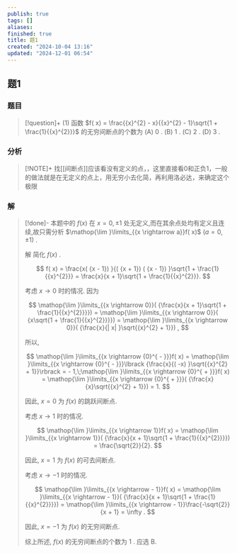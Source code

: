 ```yaml
---
publish: true
tags: []
aliases: 
finished: true
title: 题1
created: "2024-10-04 13:16"
updated: "2024-12-01 06:54"
---
```

## 题1
### 题目
> [!question]+
> (1) 函数 $f( x)  = \frac{{x}^{2} - x}{{x}^{2} - 1}\sqrt{1 + \frac{1}{{x}^{2}}}$ 的无穷间断点的个数为
> (A) 0 . (B) 1 . (C) 2 . (D) 3 .
### 分析
> [!NOTE]+
> 找[[间断点]]应该看没有定义的点，，这里直接看0和正负1，一般的做法就是在无定义的点上，用无穷小去化简，再利用洛必达，来确定这个极限
### 解
> [!done]-
> 本题中的 $f( x)$ 在 $x = 0, \pm  1$ 处无定义,而在其余点处均有定义且连续,故只需分析 $\mathop{\lim }\limits_{{x \rightarrow  a}}f( x)$ $( {a = 0, \pm  1})$ .
> 
> 解 简化 $f( x)$ .
> 
> $$
> f( x)  = \frac{x( {x - 1}) }{( {x + 1}) ( {x - 1}) }\sqrt{1 + \frac{1}{{x}^{2}}} = \frac{x}{x + 1}\sqrt{1 + \frac{1}{{x}^{2}}}.
> $$
> 
> 考虑 $x \rightarrow  0$ 时的情况. 因为
> 
> $$
> \mathop{\lim }\limits_{{x \rightarrow  0}}( {\frac{x}{x + 1}\sqrt{1 + \frac{1}{{x}^{2}}}})  = \mathop{\lim }\limits_{{x \rightarrow  0}}( {x\sqrt{1 + \frac{1}{{x}^{2}}}})  = \mathop{\lim }\limits_{{x \rightarrow  0}}( {\frac{x}{| x| }\sqrt{{x}^{2} + 1}}) ,
> $$
> 
> 所以,
> 
> $$
> \mathop{\lim }\limits_{{x \rightarrow  {0}^{ - }}}f( x)  = \mathop{\lim }\limits_{{x \rightarrow  {0}^{ - }}}\lbrack  {\frac{x}{( -x) }\sqrt{{x}^{2} + 1}}\rbrack   =  - 1,\;\mathop{\lim }\limits_{{x \rightarrow  {0}^{ + }}}f( x)  = \mathop{\lim }\limits_{{x \rightarrow  {0}^{ + }}}( {\frac{x}{x}\sqrt{{x}^{2} + 1}})  = 1.
> $$
> 
> 因此, $x = 0$ 为 $f( x)$ 的跳跃间断点.
> 
> 考虑 $x \rightarrow  1$ 时的情况.
> 
> $$
> \mathop{\lim }\limits_{{x \rightarrow  1}}f( x)  = \mathop{\lim }\limits_{{x \rightarrow  1}}( {\frac{x}{x + 1}\sqrt{1 + \frac{1}{{x}^{2}}}})  = \frac{\sqrt{2}}{2}.
> $$
> 
> 因此, $x = 1$ 为 $f( x)$ 的可去间断点.
> 
> 考虑 $x \rightarrow   - 1$ 时的情况.
> 
> $$
> \mathop{\lim }\limits_{{x \rightarrow   - 1}}f( x)  = \mathop{\lim }\limits_{{x \rightarrow   - 1}}( {\frac{x}{x + 1}\sqrt{1 + \frac{1}{{x}^{2}}}})  = \mathop{\lim }\limits_{{x \rightarrow   - 1}}\frac{-\sqrt{2}}{x + 1} = \infty .
> $$
> 
> 因此, $x =  - 1$ 为 $f( x)$ 的无穷间断点.
> 
> 综上所述, $f( x)$ 的无穷间断点的个数为 1 . 应选 B.